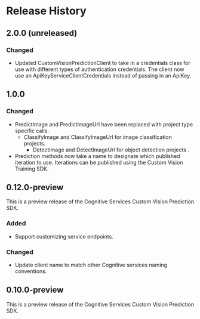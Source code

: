 # Release History

## 2.0.0 (unreleased)
### Changed
- Updated CustomVisionPredictionClient to take in a credentials class for use with different types of authentication credentials. The client now use an ApiKeyServiceClientCredentials instead of passing in an ApiKey.

## 1.0.0
### Changed
- PredictImage and PredictImageUrl have been replaced with project type specific calls.
	- ClassifyImage and ClassifyImageUrl for image classification projects.
        - DetectImage and DetectImageUrl for object detection projects .
- Prediction methods now take a name to designate which published iteration to use. Iterations can be published using the Custom Vision Training SDK.

## 0.12.0-preview
This is a preview release of the Cognitive Services Custom Vision Prediction SDK.
### Added
- Support customizing service endpoints.

### Changed
- Update client name to match other Cognitive services naming conventions.

## 0.10.0-preview

This is a preview release of the Cognitive Services Custom Vision Prediction SDK.